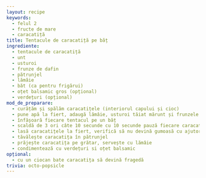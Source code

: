 ```yaml
---
layout: recipe
keywords:
  - felul 2
  - fructe de mare
  - caracatiță
title: Tentacule de caracatiță pe băț
ingrediente:
  - tentacule de caracatiță
  - unt
  - usturoi
  - frunze de dafin
  - pătrunjel
  - lămâie
  - băt (ca pentru frigărui)
  - oțet balsamic gros (opțional)
  - verdețuri (opțional)
mod_de_preparare:
  - curățăm și spălăm caracatițele (interiorul capului și cioc)
  - pune apă la fiert, adaugă lămâie, usturoi tăiat mărunt și frunzele de dafin
  - înfășoară fiecare tentacul pe un băț
  - scaldă de 3 ori câte 10 secunde cu 10 secunde pauză fiecare caracatiță pe rând în apa fiartă
  - lasă caracatițele la fiert, verifică să nu devină gumoasă cu ajutorul unui cuțit cu vârf ascuțit
  - tăvălește caracatița în pătrunjel
  - prăjește caracatița pe grătar, servește cu lămâie
  - condimentează cu verdețuri si oțet balsamic
opțional:
  - cu un ciocan bate caracatița să devină fragedă
trivia: octo-popsicle
---
```

